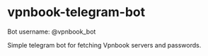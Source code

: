 # vpnbook-telegram-bot

Bot username: @vpnbook_bot

Simple telegram bot for fetching Vpnbook servers and passwords.


